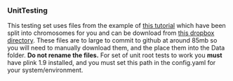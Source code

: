 ### UnitTesting

This testing set uses files from the example of [this tutorial][exd] which have been split into chromosomes for you and
can be download from [this dropbox directory][DBD]. These files are to large to commit to github at
around 85mb so you will need to manually download them, and the place them into the Data folder. **Do not rename the 
files.** For set of unit root tests to work you **must** have plink 1.9 installed, and you must set this path in the
config.yaml for your system/environment. 

[DBD]: https://www.dropbox.com/sh/3uust1mcv10dj6l/AACkHUpjw9QgX_XqkzNZ7Wyva?dl=0
[exd]: https://choishingwan.github.io/PRS-Tutorial/target/

